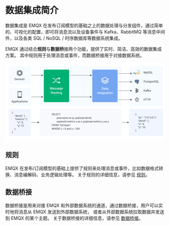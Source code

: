 # 数据集成简介

数据集成是 EMQX 在发布订阅模型的基础之上的数据处理与分发组件，通过简单的、可视化的配置，即可将消息流以及设备事件与 Kafka、RabbitMQ 等消息中间件，以及各类 SQL / NoSQL / 时序数据库等数据系统集成。

EMQX 通过结合**规则**与**数据桥**接两个功能，提供了实时、简洁、高效的数据集成方案。
其中规则用于处理消息或事件，而数据桥接用于对接数据系统。

![image](./assets/rules/data-integration-arch.png)

## 规则

EMQX 在发布/订阅模型的基础上提供了规则来处理消息或事件，比如数据格式转换、消息编解码、业务逻辑处理等。
关于规则的详细信息，请参见 [规则](./rules.md)。

## 数据桥接

数据桥接是用来对接 EMQX 和外部数据系统的通道，通过数据桥接，用户可以实时地将消息从 EMQX 发送到外部数据系统，
或者从外部数据系统拉取数据并发送到 EMQX 的某个主题。
关于数据桥接的详细信息，请参见 [数据桥接](./data-bridges.md)。
